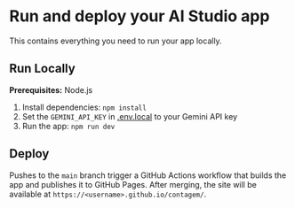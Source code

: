 # Run and deploy your AI Studio app

This contains everything you need to run your app locally.

## Run Locally

**Prerequisites:**  Node.js


1. Install dependencies:
   `npm install`
2. Set the `GEMINI_API_KEY` in [.env.local](.env.local) to your Gemini API key
3. Run the app:
   `npm run dev`

## Deploy

Pushes to the `main` branch trigger a GitHub Actions workflow that builds the app and publishes it to GitHub Pages. After merging, the site will be available at `https://<username>.github.io/contagem/`.
